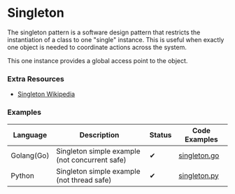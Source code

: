 # Singleton

The singleton pattern is a software design pattern that restricts the instantiation of a class to one "single" instance. This is useful when exactly one object is needed to coordinate actions across the system.

This one instance provides a global access point to the object.

### Extra Resources

- [Singleton Wikipedia](https://en.wikipedia.org/wiki/Singleton_pattern)

### Examples

| Language   | Description                                    | Status | Code Examples                                     |
| ---------- | ---------------------------------------------- | ------ | ------------------------------------------------- |
| Golang(Go) | Singleton simple example (not concurrent safe) | ✔      | [singleton.go](./simple-example/golang/singleton.go)  |
| Python     | Singleton simple example (not thread safe)     | ✔      | [singleton.py](./simple-example/python/singleton.py) |

